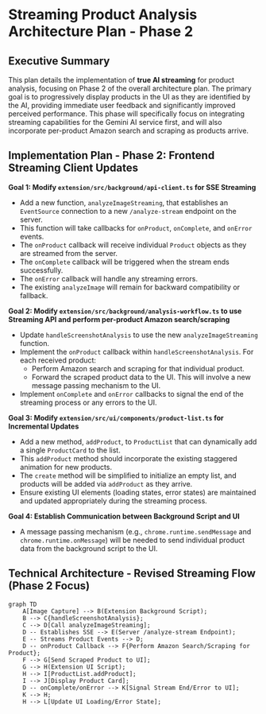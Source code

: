 # Streaming Product Analysis Architecture Plan - Phase 2

## Executive Summary

This plan details the implementation of **true AI streaming** for product analysis, focusing on Phase 2 of the overall architecture plan. The primary goal is to progressively display products in the UI as they are identified by the AI, providing immediate user feedback and significantly improved perceived performance. This phase will specifically focus on integrating streaming capabilities for the Gemini AI service first, and will also incorporate per-product Amazon search and scraping as products arrive.

## Implementation Plan - Phase 2: Frontend Streaming Client Updates

**Goal 1: Modify `extension/src/background/api-client.ts` for SSE Streaming**
*   Add a new function, `analyzeImageStreaming`, that establishes an `EventSource` connection to a new `/analyze-stream` endpoint on the server.
*   This function will take callbacks for `onProduct`, `onComplete`, and `onError` events.
*   The `onProduct` callback will receive individual `Product` objects as they are streamed from the server.
*   The `onComplete` callback will be triggered when the stream ends successfully.
*   The `onError` callback will handle any streaming errors.
*   The existing `analyzeImage` will remain for backward compatibility or fallback.

**Goal 2: Modify `extension/src/background/analysis-workflow.ts` to use Streaming API and perform per-product Amazon search/scraping**
*   Update `handleScreenshotAnalysis` to use the new `analyzeImageStreaming` function.
*   Implement the `onProduct` callback within `handleScreenshotAnalysis`. For each received product:
    *   Perform Amazon search and scraping for that individual product.
    *   Forward the scraped product data to the UI. This will involve a new message passing mechanism to the UI.
*   Implement `onComplete` and `onError` callbacks to signal the end of the streaming process or any errors to the UI.

**Goal 3: Modify `extension/src/ui/components/product-list.ts` for Incremental Updates**
*   Add a new method, `addProduct`, to `ProductList` that can dynamically add a single `ProductCard` to the list.
*   This `addProduct` method should incorporate the existing staggered animation for new products.
*   The `create` method will be simplified to initialize an empty list, and products will be added via `addProduct` as they arrive.
*   Ensure existing UI elements (loading states, error states) are maintained and updated appropriately during the streaming process.

**Goal 4: Establish Communication between Background Script and UI**
*   A message passing mechanism (e.g., `chrome.runtime.sendMessage` and `chrome.runtime.onMessage`) will be needed to send individual product data from the background script to the UI.

## Technical Architecture - Revised Streaming Flow (Phase 2 Focus)

```mermaid
graph TD
    A[Image Capture] --> B(Extension Background Script);
    B --> C{handleScreenshotAnalysis};
    C --> D[Call analyzeImageStreaming];
    D -- Establishes SSE --> E(Server /analyze-stream Endpoint);
    E -- Streams Product Events --> D;
    D -- onProduct Callback --> F{Perform Amazon Search/Scraping for Product};
    F --> G[Send Scraped Product to UI];
    G --> H(Extension UI Script);
    H --> I[ProductList.addProduct];
    I --> J[Display Product Card];
    D -- onComplete/onError --> K[Signal Stream End/Error to UI];
    K --> H;
    H --> L[Update UI Loading/Error State];